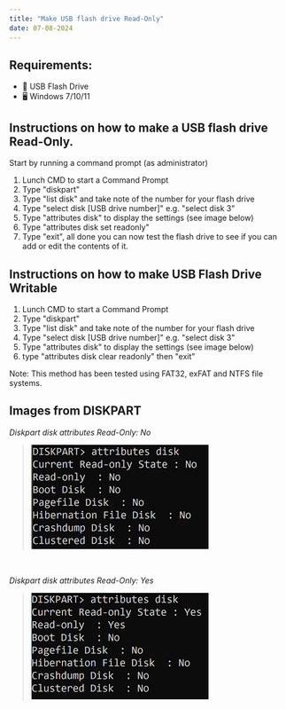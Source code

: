 ```yaml
---
title: "Make USB flash drive Read-Only"
date: 07-08-2024
---
```


## Requirements:
 - :floppy_disk: USB Flash Drive
 - :desktop_computer: Windows 7/10/11
   
## Instructions on how to make a USB flash drive Read-Only.

Start by running a command prompt (as administrator)

1. Lunch CMD to start a Command Prompt
2. Type "diskpart"
1. Type "list disk" and take note of the number for your flash drive
1. Type "select disk [USB drive number]" e.g. "select disk 3"
1. Type "attributes disk" to display the settings (see image below)
1. Type "attributes disk set readonly"
1. Type "exit", all done you can now test the flash drive to see if you can add or edit the contents of it.

## Instructions on how to make USB Flash Drive Writable

1. Lunch CMD to start a Command Prompt
2. Type "diskpart"
1. Type "list disk" and take note of the number for your flash drive
1. Type "select disk [USB drive number]" e.g. "select disk 3"
1. Type "attributes disk" to display the settings (see image below)
1. type "attributes disk clear readonly" then "exit"

Note: This method has been tested using FAT32, exFAT and NTFS file systems.

## Images from DISKPART

*Diskpart disk attributes Read-Only: No*

> ![DISKPART command displaying the Read-Only attribute set to No](https://github.com/catchcoder/blog/blob/8bcfb76d9ea63bc79af5b5fc24d2554e6d697c15/_images/diskpart-readonly-cleared.PNG?raw=true "Diskpart disk attributes Read-Only: No")

<br/>

*Diskpart disk attributes Read-Only: Yes*

> ![DISKPART command displaying the Read-Only attribute set to Yes](https://github.com/catchcoder/blog/blob/8bcfb76d9ea63bc79af5b5fc24d2554e6d697c15/_images/diskpart-readonly-set.PNG?raw=true "Diskpart disk attributes Read-Only: Yes")
